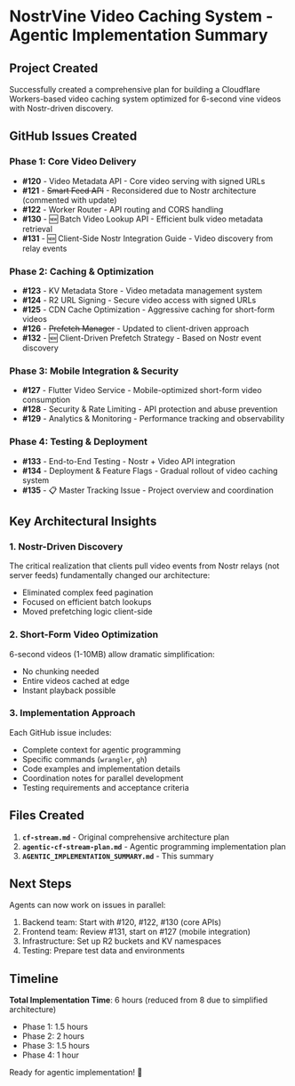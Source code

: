 # NostrVine Video Caching System - Agentic Implementation Summary

## Project Created

Successfully created a comprehensive plan for building a Cloudflare Workers-based video caching system optimized for 6-second vine videos with Nostr-driven discovery.

## GitHub Issues Created

### Phase 1: Core Video Delivery
- **#120** - Video Metadata API - Core video serving with signed URLs
- **#121** - ~~Smart Feed API~~ - Reconsidered due to Nostr architecture (commented with update)
- **#122** - Worker Router - API routing and CORS handling
- **#130** - 🆕 Batch Video Lookup API - Efficient bulk video metadata retrieval
- **#131** - 🆕 Client-Side Nostr Integration Guide - Video discovery from relay events

### Phase 2: Caching & Optimization
- **#123** - KV Metadata Store - Video metadata management system
- **#124** - R2 URL Signing - Secure video access with signed URLs
- **#125** - CDN Cache Optimization - Aggressive caching for short-form videos
- **#126** - ~~Prefetch Manager~~ - Updated to client-driven approach
- **#132** - 🆕 Client-Driven Prefetch Strategy - Based on Nostr event discovery

### Phase 3: Mobile Integration & Security
- **#127** - Flutter Video Service - Mobile-optimized short-form video consumption
- **#128** - Security & Rate Limiting - API protection and abuse prevention
- **#129** - Analytics & Monitoring - Performance tracking and observability

### Phase 4: Testing & Deployment
- **#133** - End-to-End Testing - Nostr + Video API integration
- **#134** - Deployment & Feature Flags - Gradual rollout of video caching system
- **#135** - 📋 Master Tracking Issue - Project overview and coordination

## Key Architectural Insights

### 1. Nostr-Driven Discovery
The critical realization that clients pull video events from Nostr relays (not server feeds) fundamentally changed our architecture:
- Eliminated complex feed pagination
- Focused on efficient batch lookups
- Moved prefetching logic client-side

### 2. Short-Form Video Optimization
6-second videos (1-10MB) allow dramatic simplification:
- No chunking needed
- Entire videos cached at edge
- Instant playback possible

### 3. Implementation Approach
Each GitHub issue includes:
- Complete context for agentic programming
- Specific commands (`wrangler`, `gh`)
- Code examples and implementation details
- Coordination notes for parallel development
- Testing requirements and acceptance criteria

## Files Created

1. **`cf-stream.md`** - Original comprehensive architecture plan
2. **`agentic-cf-stream-plan.md`** - Agentic programming implementation plan
3. **`AGENTIC_IMPLEMENTATION_SUMMARY.md`** - This summary

## Next Steps

Agents can now work on issues in parallel:
1. Backend team: Start with #120, #122, #130 (core APIs)
2. Frontend team: Review #131, start on #127 (mobile integration)
3. Infrastructure: Set up R2 buckets and KV namespaces
4. Testing: Prepare test data and environments

## Timeline

**Total Implementation Time**: 6 hours (reduced from 8 due to simplified architecture)
- Phase 1: 1.5 hours
- Phase 2: 2 hours
- Phase 3: 1.5 hours
- Phase 4: 1 hour

Ready for agentic implementation! 🚀